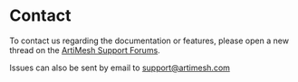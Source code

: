 # Contact 

To contact us regarding the documentation or features, please open a new thread on the [ArtiMesh Support Forums](https://support.artimesh.com/).

Issues can also be sent by email to [support@artimesh.com](mailto:support@artimesh.com)
